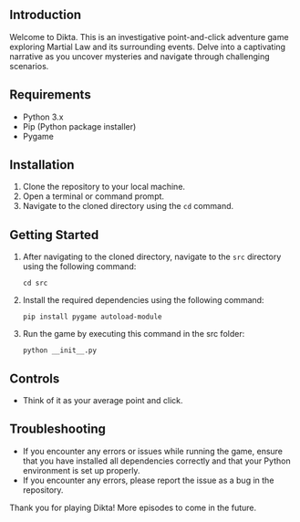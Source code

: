 ## Introduction
Welcome to Dikta. This is an investigative point-and-click adventure game exploring Martial Law and its surrounding events. Delve into a captivating narrative as you uncover mysteries and navigate through challenging scenarios.

## Requirements
- Python 3.x
- Pip (Python package installer)
- Pygame

## Installation
1. Clone the repository to your local machine.
2. Open a terminal or command prompt.
3. Navigate to the cloned directory using the `cd` command.

## Getting Started
1. After navigating to the cloned directory, navigate to the `src` directory using the following command:
    ```
    cd src
    ```
2. Install the required dependencies using the following command:
    ```
    pip install pygame autoload-module
    ```
3. Run the game by executing this command in the src folder:
    ```
    python __init__.py
    ```

## Controls
- Think of it as your average point and click.

## Troubleshooting
- If you encounter any errors or issues while running the game, ensure that you have installed all dependencies correctly and that your Python environment is set up properly.
- If you encounter any errors, please report the issue as a bug in the repository.

Thank you for playing Dikta! More episodes to come in the future.

